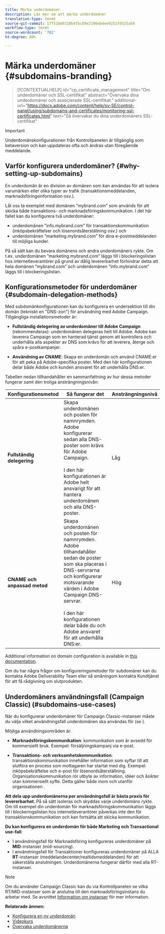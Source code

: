 ```yaml
---
title: Märka underdomäner
description: Läs mer om att märka underdomäner
translation-type: tm+mt
source-git-commit: 17f51b60310b4fbc89e2106eb4ee9251fd525a59
workflow-type: tm+mt
source-wordcount: '702'
ht-degree: 80%

---
```



# Märka underdomäner {#subdomains-branding}

>[!CONTEXTUALHELP]
>id="cp_certificate_management"
>title="Om underdomäner och SSL-certifikat"
>abstract="Övervaka dina underdomäner och associerade SSL-certifikat."
>additional-url="https://docs.adobe.com/content/help/sv-SE/control-panel/using/subdomains-and-certificates/monitoring-ssl-certificates.html" text="Så övervakar du dina underdomäners SSL-certifikat"

>[!IMPORTANT]
>
>Underdomänskonfigurationen från Kontrollpanelen är tillgänglig som betaversion och kan uppdateras ofta och ändras utan föregående meddelande.

## Varför konfigurera underdomäner? {#why-setting-up-subdomains}

En underdomän är en division av domänen som kan användas för att isolera varumärken eller olika typer av trafik (transaktionsmeddelanden, marknadsföringsinformation osv.).

Låt oss ta exemplet med domänen ”mybrand.com” som används för att skicka både transaktions- och marknadsföringskommunikation. I det här fallet kan du konfigurera två underdomäner:

* underdomänen ”info.mybrand.com” för transaktionskommunikation (inköpsbekräftelser och lösenordsåterställning osv.) och
* underdomänen ”marketing.mybrand.com” för dina e-postmeddelanden till möjliga kunder.

På så sätt kan du bevara domänens och andra underdomäners rykte. Om t.ex. underdomänen ”marketing.mybrand.com” läggs till i blockeringslistan hos internetleverantörer på grund av dålig levererbarhet förhindrar detta att hela domänen ”mybrand.com” och underdomänen ”info.mybrand.com” läggs till i blockeringslistan.

## Konfigurationsmetoder för underdomäner {#subdomain-delegation-methods}

Med subdomänkonfigurationen kan du konfigurera en undersektion till din domän (tekniskt en &quot;DNS-zon&quot;) för användning med Adobe Campaign. Tillgängliga installationsmetoder är:

* **Fullständig delegering av underdomäner till Adobe Campaign** (rekommenderas): underdomänen delegeras helt till Adobe. Adobe kan leverera Campaign som en hanterad tjänst genom att kontrollera och underhålla alla aspekter av DNS som krävs för att leverera, återge och spåra e-postkampanjer.

* **Användning av CNAME**: Skapa en underdomän och använd CNAME:er för att peka på Adobe-specifika poster. Med den här konfigurationen delar både Adobe och kunden ansvaret för att underhålla DNS:er.

Tabellen nedan tillhandahåller en sammanfattning av hur dessa metoder fungerar samt den troliga ansträngningsnivån:

| Konfigurationsmetod | Så fungerar det | Ansträngningsnivå |
|---|---|---|
| **Fullständig delegering** | Skapa underdomänen och posten för namnrymden. Adobe konfigurerar sedan alla DNS-poster som krävs för Adobe Campaign.<br/><br/>I den här konfigurationen är Adobe helt ansvarigt för att hantera underdomänen och alla DNS-poster. | Låg |
| **CNAME och anpassad metod** | Skapa underdomänen och posten för namnrymden. Adobe tillhandahåller sedan de poster som ska placeras i DNS-servrarna och konfigurerar motsvarande värden i Adobe Campaign DNS-servrar.<br/><br/>I den här konfigurationen delar både du och Adobe ansvaret för att underhålla DNS:er. | Hög |

Additional information on domain configuration is available in [this documentation](https://helpx.adobe.com/se/campaign/kb/domain-name-delegation.html).

Om du har några frågor om konfigureringsmetoder för subdomäner kan du kontakta Adobe Deliverability Team eller så småningom kontakta Kundtjänst för att få rådgivning om slutprodukten.

## Underdomäners användningsfall (Campaign Classic) (#subdomains-use-cases)

När du konfigurerar underdomäner för Campaign Classic-instanser måste du välja vilket användningsfall underdomänen ska användas för (se [](../../subdomains-certificates/using/setting-up-new-subdomain.md)).

Möjliga användningsområden är:

* **Marknadsföringskommunikation**: kommunikation som är avsedd för kommersiellt bruk. Exempel: försäljningskampanj via e-post.

* **Transaktions- och verksamhetskommunikation**: transaktionskommunikation innehåller information som syftar till att slutföra en process som mottagaren har startat med dig. Exempel: inköpsbekräftelse och e-post för lösenordsåterställning. Organisationskommunikation rör utbyte av information, idéer och åsikter utan kommersiellt syfte. Detta gäller både inom och utanför organisationen .

**Att dela upp underdomänerna per användningsfall är bästa praxis för levererbarhet**. På så sätt isoleras och skyddas varje underdomäns rykte. Om till exempel din underdomän för marknadsföringskommunikation läggs till i blockeringslistan hos internetleverantörer påverkas inte den för transaktionskommunikation och kan fortsätta att skicka kommunikation.

**Du kan konfigurera en underdomän för både Marketing och Transactional use-fall**:

* I användningsfall för Marknadsföring konfigureras underdomäner på **MID**-instanser (mid-sourcing).
* I användningsfall för Transaktioner konfigureras underdomäner på ALLA **RT**-instanser (meddelandecenter/realtidsmeddelanden) för att säkerställa anslutningen. Underdomänerna fungerar därför med alla RT-instanser.

>[!NOTE]
>
>Om du använder Campaign Classic kan du via Kontrollpanelen se vilka RT/MID-instanser som är anslutna till den marknadsföringsinstans du arbetar med. Se avsnittet [Information om instanser](../../instances-settings/using/instance-details.md) för mer information.

**Relaterade ämnen:**

* [Konfigurera en ny underdomän ](../../subdomains-certificates/using/setting-up-new-subdomain.md)
* [Videokurs](https://docs.adobe.com/content/help/en/campaign-learn/campaign-standard-tutorials/administrating/control-panel/subdomain-delegation.html)
* [Övervaka underdomänerna](../../subdomains-certificates/using/monitoring-subdomains.md)
